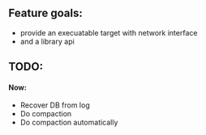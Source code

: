 ## Feature goals:
- provide an execuatable target with network interface
- and a library api

## TODO:
#### Now:
- Recover DB from log
- Do compaction
- Do compaction automatically
